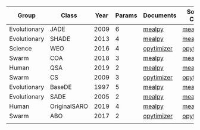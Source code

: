 | Group        | Class        | Year | Params | Documents        | Source Code      |
| ------------ | ------------ | ---- | ------ | ---------------- | ---------------- |
| Evolutionary | JADE         | 2009 | 6      | [mealpy][17]     | [mealpy][18]     |
| Evolutionary | SHADE        | 2013 | 4      | [mealpy][1]      | [mealpy][2]      |
| Science      | WEO          | 2016 | 4      | [opytimizer][3]  | [opytimizer][4]  |
| Swarm        | COA          | 2018 | 3      | [mealpy][5]      | [mealpy][6]      |
| Human        | QSA          | 2019 | 2      | [mealpy][7]      | [mealpy][8]      |
| Swarm        | CS           | 2009 | 3      | [opytimizer][9]  | [opytimizer][10] |
| Evolutionary | BaseDE       | 1997 | 5      | [mealpy][11]     | [mealpy][12]     |
| Evolutionary | SADE         | 2005 | 2      | [mealpy][13]     | [mealpy][14]     |
| Human        | OriginalSARO | 2019 | 4      | [mealpy][15]     | [mealpy][16]     |
| Swarm        | ABO          | 2017 | 2      | [opytimizer][19] | [opytimizer][20] |
|              |              |      |        |                  |                  |

[1]: https://mealpy.readthedocs.io/en/latest/pages/models/mealpy.evolutionary_based.html#module-mealpy.evolutionary_based.SHADE
[2]: https://mealpy.readthedocs.io/en/latest/_modules/mealpy/evolutionary_based/SHADE.html#L_SHADE
[3]: https://opytimizer.readthedocs.io/en/latest/api/opytimizer.optimizers.science.weo.html
[4]: https://github.com/gugarosa/opytimizer/blob/master/opytimizer/optimizers/science/weo.py
[5]: https://mealpy.readthedocs.io/en/latest/pages/models/mealpy.swarm_based.html#module-mealpy.swarm_based.COA
[6]: https://mealpy.readthedocs.io/en/latest/_modules/mealpy/swarm_based/COA.html#OriginalCOA
[7]: https://mealpy.readthedocs.io/en/latest/pages/models/mealpy.human_based.html#module-mealpy.human_based.QSA
[8]: https://mealpy.readthedocs.io/en/latest/_modules/mealpy/human_based/QSA.html#DevQSA
[9]: https://opytimizer.readthedocs.io/en/latest/api/opytimizer.optimizers.swarm.cs.html 
[10]: https://github.com/gugarosa/opytimizer/blob/master/opytimizer/optimizers/swarm/cs.py 
[11]: https://mealpy.readthedocs.io/en/latest/pages/models/mealpy.evolutionary_based.html#mealpy.evolutionary_based.DE.OriginalDE
[12]: https://mealpy.readthedocs.io/en/latest/_modules/mealpy/evolutionary_based/DE.html#OriginalDE
[13]: https://mealpy.readthedocs.io/en/latest/pages/models/mealpy.evolutionary_based.html#mealpy.evolutionary_based.DE.SADE
[14]: https://mealpy.readthedocs.io/en/latest/_modules/mealpy/evolutionary_based/DE.html#SADE
[15]: https://mealpy.readthedocs.io/en/latest/pages/models/mealpy.human_based.html#mealpy.human_based.SARO.OriginalSARO
[16]: https://mealpy.readthedocs.io/en/latest/_modules/mealpy/human_based/SARO.html#OriginalSARO
[17]: https://mealpy.readthedocs.io/en/latest/pages/models/mealpy.evolutionary_based.html#mealpy.evolutionary_based.DE.JADE
[18]: https://mealpy.readthedocs.io/en/latest/_modules/mealpy/evolutionary_based/DE.html#JADE
[19]: https://opytimizer.readthedocs.io/en/latest/api/opytimizer.optimizers.swarm.abo.html?highlight=abo
[20]: https://github.com/gugarosa/opytimizer/blob/master/opytimizer/optimizers/swarm/abo.py